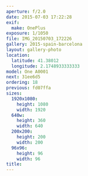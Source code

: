 ```yaml
---
aperture: f/2.0
date: 2015-07-03 17:22:28
exif:
  make: OnePlus
exposure: 1/1050
file: IMG_20150703_172226
gallery: 2015-spain-barcelona
layout: gallery-photo
location:
  latitude: 41.38012
  longitude: 2.1748933333333
model: One A0001
next: 31ee6d5
ordering: 18
previous: fd07ffa
sizes:
  1920x1080:
    height: 1080
    width: 1920
  640w:
    height: 360
    width: 640
  200x200:
    height: 200
    width: 200
  96x96:
    height: 96
    width: 96
title: 
---
```

